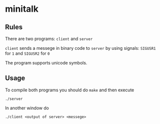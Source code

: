 # minitalk
## Rules
There are two programs: ```client``` and ```server```

```client``` sends a messege in binary code to ```server``` by using signals: ```SIGUSR1``` for ```1``` and ```SIGUSR2``` for ```0```

The program supports unicode symbols.
## Usage
To compile both programs you should do ```make``` and then execute 
```
./server
```
In another window do
```
./client <output of server> <messege>
```
